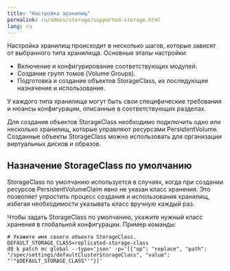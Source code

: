 ```yaml
---
title: "Настройка хранилищ"
permalink: ru/admin/storage/supported-storage.html
lang: ru
---
```


Настройка хранилищ происходит в несколько шагов, которые зависят от выбранного типа хранилища. Основные этапы настройки:

- Включение и конфигурирование соответствующих модулей.
- Создание групп томов (Volume Groups).
- Подготовка и создание объектов StorageClass, их последующее назначение и использование.

У каждого типа хранилища могут быть свои специфические требования и нюансы конфигурации, описанные в соответствующих разделах.

Для создания объектов StorageClass необходимо подключить одно или несколько хранилищ, которые управляют ресурсами PersistentVolume. Созданные объекты StorageClass можно использовать для организации виртуальных дисков и образов.

## Назначение StorageClass по умолчанию

StorageClass по умолчанию используется в случаях, когда при создании ресурсов PersistentVolumeClaim явно не указан класс хранения. Это позволяет упростить процесс создания и использования хранилищ, избегая необходимости указывать класс вручную каждый раз.

Чтобы задать StorageClass по умолчанию, укажите нужный класс хранения в глобальной конфигурации. Пример команды:

```shell
# Укажите имя своего объекта StorageClass.
DEFAULT_STORAGE_CLASS=replicated-storage-class
d8 k patch mc global --type='json' -p='[{"op": "replace", "path": "/spec/settings/defaultClusterStorageClass", "value": "'"$DEFAULT_STORAGE_CLASS"'"}]'
```
